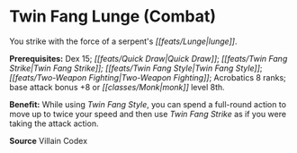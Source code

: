 ﻿---
cssclass: [feats]

---
# Twin Fang Lunge (Combat)

You strike with the force of a serpent's _[[feats/Lunge|lunge]]_.

**Prerequisites:** Dex 15; _[[feats/Quick Draw|Quick Draw]]_; _[[feats/Twin Fang Strike|Twin Fang Strike]]_*; _[[feats/Twin Fang Style|Twin Fang Style]]_*; _[[feats/Two-Weapon Fighting|Two-Weapon Fighting]]_; Acrobatics 8 ranks; base attack bonus +8 or _[[classes/Monk|monk]]_ level 8th.

**Benefit:** While using _Twin Fang Style_, you can spend a full-round action to move up to twice your speed and then use _Twin Fang Strike_ as if you were taking the attack action.

**Source** Villain Codex